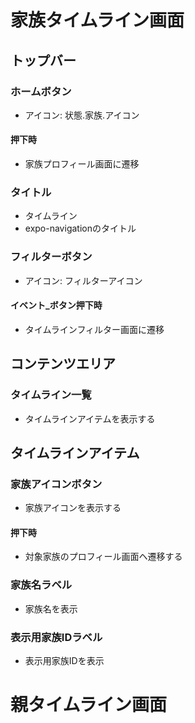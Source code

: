 # 家族タイムライン画面

## トップバー
### ホームボタン
- アイコン: 状態.家族.アイコン
#### 押下時
- 家族プロフィール画面に遷移

### タイトル
- タイムライン
- expo-navigationのタイトル

### フィルターボタン
- アイコン: フィルターアイコン
#### イベント_ボタン押下時
- タイムラインフィルター画面に遷移

## コンテンツエリア
### タイムライン一覧
- タイムラインアイテムを表示する

## タイムラインアイテム
### 家族アイコンボタン
- 家族アイコンを表示する
#### 押下時
- 対象家族のプロフィール画面ヘ遷移する

### 家族名ラベル
- 家族名を表示

### 表示用家族IDラベル
- 表示用家族IDを表示




# 親タイムライン画面
